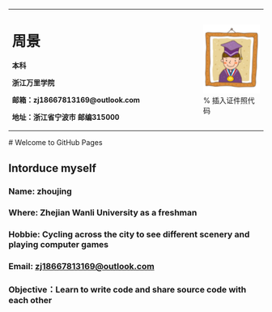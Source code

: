 <table border="0">
  <tr>
    <td width="75%">
      <h1>周景</h1>
      <p><b>本科</b></p>
      <p><b>浙江万里学院</b></p>
      <p><b>邮箱：zj18667813169@outlook.com</b></p>
      <p><b>地址：浙江省宁波市 邮编315000</b></p>
    </td>
    <td width="25%">
      <img src="/11.png" width="100%">      % 插入证件照代码
    </td>
  </tr>
</table># Welcome to GitHub Pages

## Intorduce myself
### Name: zhoujing

### Where: Zhejian Wanli University as a freshman

### Hobbie: Cycling across the city to see different scenery and playing computer games

### Email: zj18667813169@outlook.com

### Objective：Learn to write code and share source code with each other
  

